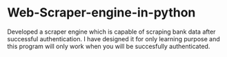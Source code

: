 # Web-Scraper-engine-in-python
Developed a scraper engine which is capable of scraping bank data after successful authentication.
I have designed it for only learning purpose and this program will only work when you will be  succesfully authenticated.
